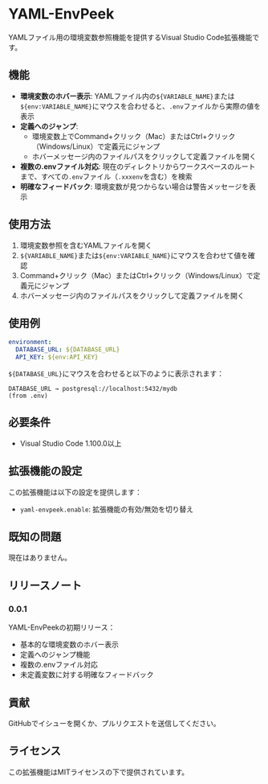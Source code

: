 # YAML-EnvPeek

YAMLファイル用の環境変数参照機能を提供するVisual Studio Code拡張機能です。

## 機能

- **環境変数のホバー表示**: YAMLファイル内の`${VARIABLE_NAME}`または`${env:VARIABLE_NAME}`にマウスを合わせると、`.env`ファイルから実際の値を表示
- **定義へのジャンプ**: 
  - 環境変数上でCommand+クリック（Mac）またはCtrl+クリック（Windows/Linux）で定義元にジャンプ
  - ホバーメッセージ内のファイルパスをクリックして定義ファイルを開く
- **複数の.envファイル対応**: 現在のディレクトリからワークスペースのルートまで、すべての`.env`ファイル（`.xxxenv`を含む）を検索
- **明確なフィードバック**: 環境変数が見つからない場合は警告メッセージを表示

## 使用方法

1. 環境変数参照を含むYAMLファイルを開く
2. `${VARIABLE_NAME}`または`${env:VARIABLE_NAME}`にマウスを合わせて値を確認
3. Command+クリック（Mac）またはCtrl+クリック（Windows/Linux）で定義元にジャンプ
4. ホバーメッセージ内のファイルパスをクリックして定義ファイルを開く

## 使用例

```yaml
environment:
  DATABASE_URL: ${DATABASE_URL}
  API_KEY: ${env:API_KEY}
```

`${DATABASE_URL}`にマウスを合わせると以下のように表示されます：
```
DATABASE_URL → postgresql://localhost:5432/mydb
(from .env)
```

## 必要条件

- Visual Studio Code 1.100.0以上

## 拡張機能の設定

この拡張機能は以下の設定を提供します：

* `yaml-envpeek.enable`: 拡張機能の有効/無効を切り替え

## 既知の問題

現在はありません。

## リリースノート

### 0.0.1

YAML-EnvPeekの初期リリース：
- 基本的な環境変数のホバー表示
- 定義へのジャンプ機能
- 複数の.envファイル対応
- 未定義変数に対する明確なフィードバック

## 貢献

GitHubでイシューを開くか、プルリクエストを送信してください。

## ライセンス

この拡張機能はMITライセンスの下で提供されています。 